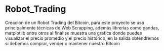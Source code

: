 # Robot_Trading
Creación de un Robot Trading del Bitcoin, para este proyecto se usa principalmente técnicas de Web Scrapping, además librerías como pandas, matplotlib entre otros al final se muestra una grafica donde puedes visualizar el precio promedio y el precio histórico, en la salida obtendremos si debemos comprar, vender o mantener nuestro Bitcoin
